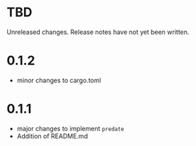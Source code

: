 TBD
===

Unreleased changes. Release notes have not yet been written.

0.1.2
=====

* minor changes to cargo.toml

0.1.1
=====

* major changes to implement `predate`
* Addition of README.md
